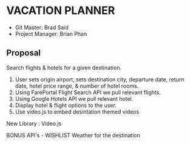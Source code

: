 # VACATION PLANNER

* Git Master: Brad Said
* Project Manager: Brian Phan

## Proposal

Search flights & hotels for a given destination.

1. User sets origin airport, sets destination city, departure date, return date, hotel price range, & number of hotel rooms.
1. Using FarePortal Flight Search API we pull relevant flights.
1. Using Google Hotels API we pull relevant hotel.
1. Display hotel & flight options to the user.
1. Use video.js to embed desintation themed videos

New Library : Video.js


BONUS API's - WISHLIST
Weather for the destination 
